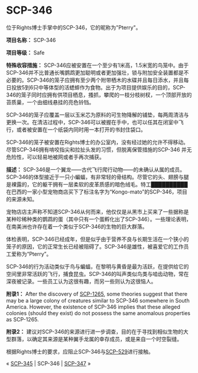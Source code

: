 # SCP-346
                        




位于Rights博士手掌中的SCP-346，它的昵称为"Pterry"。



**项目名称：** SCP-346

**项目等级：** Safe

**特殊收容措施：** SCP-346应被安置在一个至少有1米高，1.5米宽的鸟笼中。由于SCP-346并不比普通长嘴鹦鹉更加聪明或者更加强壮，锁与附加安全装置都是不必要的。SCP-346的笼子应拥有至少两个附带栖木的水碟并且每日添水，并且每日投放5到6只中等体型的活蟋蟀作为食物。出于为项目提供娱乐的目的，SCP-346的笼子同时应拥有供项目栖息，搔抓，攀爬的一枝分枝树杈，一个顶部开放的苔质巢，一个由细线悬挂的亮色铃铛。

SCP-346的笼子应覆盖一层以玉米芯为原料的可生物降解的铺垫，每两周清洁与更换一次。在清洁过程中，SCP-346可以被握在手中，也可以任其在闭室中飞行，或者被安置在一个纸袋内同时用一本打开的书封住袋口。

SCP-346的笼子被安置在Rights博士的办公室内，没有经过她的允许不得移动。尽管SCP-346拥有啃咬指尖和拉扯头发的习惯，但脱离保管措施的SCP-346 并无危险性，可以轻易地被网或者手再次捕获。

**描述：** SCP-346是一个翼龙——古代飞行爬行动物——的未确认从属的成员。SCP-346的体型接近于一只小蝙蝠，有非常轻的骨结构。尽管它的头、翅膀与腿是裸露的，它的躯干拥有一层柔软的皮革质感的暗色绒毛。特工██████████在巴西的一家小型宠物商店买下了标注名字为“Kongo-mato”的SCP-346，项目的来源未知。

宠物店店主声称不知道SCP-346从何而来，他仅仅是从黑市上买来了一些据称是某种珍稀种类的鹦鹉的蛋（其中只有一个蛋孵化出了SCP-346）。一些理论表明，在南美洲也许存在着一个类似于SCP-346的生物的巨大群落。

体检表明，SCP-346已经成年，但是似乎由于营养不良与长期生活在一个狭小的笼子的原因，它的正常生长已经被阻碍了。SCP-346是雄性，被喜爱它的工作员工爱称为“Pterry”。

SCP-346的行为活动类似于鸟与蝙蝠，在黎明与黄昏是最为活跃，在提供给它的空间里非常活跃的飞行，捕食昆虫。SCP-346的叫声类似鸟类与啮齿动物，常在深夜被记录。一些员工认为这很有趣，而另一些则认为这很恼人。

**附录1：**  After the discovery of [SCP-1265](/scp-1265), some theories suggest that there may be a large colony of creatures similar to SCP-346 somewhere in South America. However, the existence of SCP-346 implies that these alleged colonies (should they exist) do not possess the same anomalous properties as SCP-1265.

**附录2：** 建议对SCP-346的来源进行进一步调查，目的在于寻找到相似生物的大型群落，以确定其来源是某种翼手龙属的幸存成员，或是来自一个时空裂缝。

根据Rights博士的要求，应阻止SCP-346与[SCP-529](/scp-529)进行接触。



« [SCP-345](/scp-345) | SCP-346 | [SCP-347](/scp-347) »





                    
